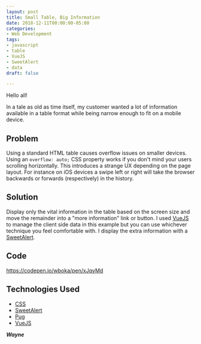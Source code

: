 ```yaml
---
layout: post
title: Small Table, Big Information
date: 2018-12-11T00:00:00-05:00
categories:
- Web Development
tags:
- javascript
- table
- VueJS
- SweetAlert
- data
draft: false

---
```

Hello all!

In a tale as old as time itself, my customer wanted a lot of information available in a table format while being narrow enough to fit on a mobile device.

## Problem

Using a standard HTML table causes overflow issues on smaller devices. Using an `overflow: auto;` CSS property works if you don't mind your users scrolling horizontally. This introduces a strange UX depending on the page layout. For instance on iOS devices a swipe left or right will take the browser backwards or forwards (respectively) in the history.

## Solution

Display only the vital information in the table based on the screen size and move the remainder into a "more information" link or button. I used [VueJS](https://vuejs.org) to manage the client side data in this example but you can use whichever technique you feel comfortable with. I display the extra information with a [SweetAlert](https://sweetalert.js.org).

## Code

https://codepen.io/wboka/pen/xJqyMd
## Technologies Used

- [CSS](https://en.wikipedia.org/wiki/Cascading_Style_Sheets)
- [SweetAlert](https://sweetalert.js.org)
- [Pug](https://pugjs.org)
- [VueJS](https://vuejs.org)

**_Wayne_**

<script async src="https://static.codepen.io/assets/embed/ei.js"></script>
